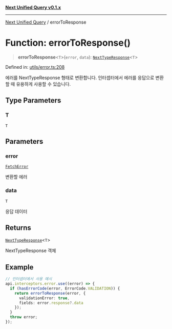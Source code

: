 [**Next Unified Query v0.1.x**](../README.md)

***

[Next Unified Query](../globals.md) / errorToResponse

# Function: errorToResponse()

> **errorToResponse**\<`T`\>(`error`, `data`): [`NextTypeResponse`](../interfaces/NextTypeResponse.md)\<`T`\>

Defined in: [utils/error.ts:208](https://github.com/newExpand/next-unified-query/blob/main/packages/core/src/utils/error.ts#L208)

에러를 NextTypeResponse 형태로 변환합니다.
인터셉터에서 에러를 응답으로 변환할 때 유용하게 사용할 수 있습니다.

## Type Parameters

### T

`T`

## Parameters

### error

[`FetchError`](../classes/FetchError.md)

변환할 에러

### data

`T`

응답 데이터

## Returns

[`NextTypeResponse`](../interfaces/NextTypeResponse.md)\<`T`\>

NextTypeResponse 객체

## Example

```ts
// 인터셉터에서 사용 예시
api.interceptors.error.use((error) => {
  if (hasErrorCode(error, ErrorCode.VALIDATION)) {
    return errorToResponse(error, {
      validationError: true,
      fields: error.response?.data
    });
  }
  throw error;
});
```
